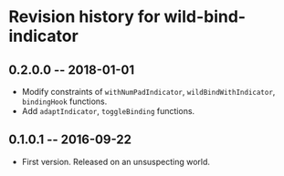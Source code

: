 # Revision history for wild-bind-indicator

## 0.2.0.0  -- 2018-01-01

* Modify constraints of `withNumPadIndicator`, `wildBindWithIndicator`, `bindingHook` functions.
* Add `adaptIndicator`, `toggleBinding` functions.


## 0.1.0.1  -- 2016-09-22

* First version. Released on an unsuspecting world.
